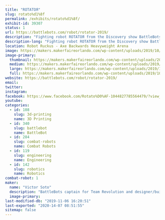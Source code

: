 ```yaml
---
title: "ROTATOЯ"
slug: rotato%d1%8f
permalink: /exhibits/rotato%d1%8f/
exhibit-id: 39307
status: 1
url: https://battlebots.com/robot/rotator-2019/
description: "Fighting robot ROTATOЯ from the Discovery show BattleBots on display."
description-long: "Fighting robot ROTATOЯ from the Discovery show BattleBots on display."
location: Robot Ruckus - Axe Backwards Heavyweight Arena
image: https://makers.makerfaireorlando.com/wp-content/uploads/2019/10/2019-Team-Photo-1024x684.jpg
image-primary:
  thumbnail: https://makers.makerfaireorlando.com/wp-content/uploads/2019/10/2019-Team-Photo-150x150.jpg
  medium: https://makers.makerfaireorlando.com/wp-content/uploads/2019/10/2019-Team-Photo-300x200.jpg
  large: https://makers.makerfaireorlando.com/wp-content/uploads/2019/10/2019-Team-Photo-1024x684.jpg
  full: https://makers.makerfaireorlando.com/wp-content/uploads/2019/10/2019-Team-Photo.jpg
website: https://battlebots.com/robot/rotator-2019/
email: 
twitter: 
instagram: 
facebook: https://www.facebook.com/Rotato%D0%AF-1044827785564479/?view_public_for=1044827785564479
youtube: 
categories:
  - id: 108
    slug: 3d-printing
    name: 3D Printing
  - id: 340
    slug: battlebot
    name: BattleBot
  - id: 284
    slug: combat-robots
    name: Combat Robots
  - id: 119
    slug: engineering
    name: Engineering
  - id: 142
    slug: robotics
    name: Robotics
combat-robot: 1
maker:
  name: "Victor Soto"
  description: "BattleBots captain for Team Revolution and designer/builder of ROTATOЯ."
  image-primary: 
last-modified-db: "2019-11-06 16:20:51"
last-exported: "2020-14-07 08:51:55"
sitemap: false
---
```

